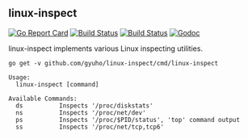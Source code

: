 ## linux-inspect

[![Go Report Card](https://goreportcard.com/badge/github.com/gyuho/linux-inspect?style=flat-square)](https://goreportcard.com/report/github.com/gyuho/linux-inspect)
[![Build Status](https://img.shields.io/travis/gyuho/linux-inspect.svg?style=flat-square)](https://travis-ci.org/gyuho/linux-inspect)
[![Build Status](https://semaphoreci.com/api/v1/gyuho/linux-inspect/branches/master/shields_badge.svg)](https://semaphoreci.com/gyuho/linux-inspect)
[![Godoc](https://img.shields.io/badge/godoc-documentation-blue.svg?style=flat-square)](https://godoc.org/github.com/gyuho/linux-inspect)

linux-inspect implements various Linux inspecting utilities.

```
go get -v github.com/gyuho/linux-inspect/cmd/linux-inspect
```

```
Usage:
  linux-inspect [command]

Available Commands:
  ds          Inspects '/proc/diskstats'
  ns          Inspects '/proc/net/dev'
  ps          Inspects '/proc/$PID/status', 'top' command output
  ss          Inspects '/proc/net/tcp,tcp6'
```
